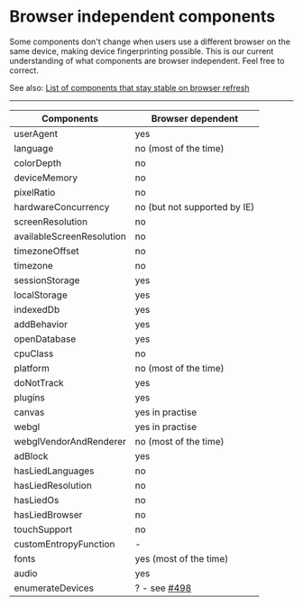 # Browser independent components

Some components don't change when users use a different browser on the same device, making device fingerprinting possible. This is our current understanding of what components are browser independent. Feel free to correct.

See also: [List of components that stay stable on browser refresh](stable_components.md)

----

<table>
<thead>
<tr><th>Components</th><th>Browser dependent</th></tr>
</thead>
<tr><td>userAgent</td><td>yes</td></tr>
<tr><td>language</td><td>no (most of the time)</td></tr>
<tr><td>colorDepth</td><td>no</td></tr>
<tr><td>deviceMemory</td><td>no</td></tr>
<tr><td>pixelRatio</td><td>no</td></tr>
<tr><td>hardwareConcurrency</td><td>no (but not supported by IE)</td></tr>
<tr><td>screenResolution</td><td>no</td></tr>
<tr><td>availableScreenResolution</td><td>no</td></tr>
<tr><td>timezoneOffset</td><td>no</td></tr>
<tr><td>timezone</td><td>no</td></tr>
<tr><td>sessionStorage</td><td>yes</td></tr>
<tr><td>localStorage</td><td>yes</td></tr>
<tr><td>indexedDb</td><td>yes</td></tr>
<tr><td>addBehavior</td><td>yes</td></tr>
<tr><td>openDatabase</td><td>yes</td></tr>
<tr><td>cpuClass</td><td>no</td></tr>
<tr><td>platform</td><td>no (most of the time)</td></tr>
<tr><td>doNotTrack</td><td>yes</td></tr>
<tr><td>plugins</td><td>yes</td></tr>
<tr><td>canvas</td><td>yes in practise</td></tr>
<tr><td>webgl</td><td>yes in practise</td></tr>
<tr><td>webglVendorAndRenderer</td><td>no (most of the time)</td></tr>
<tr><td>adBlock</td><td>yes</td></tr>
<tr><td>hasLiedLanguages</td><td>no</td></tr>
<tr><td>hasLiedResolution</td><td>no</td></tr>
<tr><td>hasLiedOs</td><td>no</td></tr>
<tr><td>hasLiedBrowser</td><td>no</td></tr>
<tr><td>touchSupport</td><td>no</td></tr>
<tr><td>customEntropyFunction</td><td>-</td></tr>
<tr><td>fonts</td><td>yes (most of the time)</td></tr>
<tr><td>audio</td><td>yes</td></tr>
<tr><td>enumerateDevices</td><td>? - see <a href="https://github.com/fingerprintjs/fingerprintjs/issues/498#issuecomment-560849869">#498</a></td></tr>
</table>
